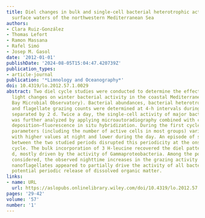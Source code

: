```yaml
---
title: Diel changes in bulk and single‐cell bacterial heterotrophic activity in winter
  surface waters of the northwestern Mediterranean Sea
authors:
- Clara Ruiz-González
- Thomas Lefort
- Ramon Massana
- Rafel Simó
- Josep M. Gasol
date: '2012-01-01'
publishDate: '2024-08-05T15:04:47.420739Z'
publication_types:
- article-journal
publication: '*Limnology and Oceanography*'
doi: 10.4319/lo.2012.57.1.0029
abstract: Two diel cycle studies were conducted to determine the effect of day—night
  light changes on winter bacterial activity in the coastal Mediterranean (Blanes
  Bay Microbial Observatory). Bacterial abundances, bacterial heterotrophic activity,
  and flagellate grazing counts were determined at 4‐h intervals during two 3‐d periods
  separated by 2 d. Twice a day, the single‐cell activity of major bacterial groups
  was further analyzed by applying microautoradiography combined with catalyzed reporter
  deposition—fluorescence in situ hybridization. During the first cycle, all the measured
  parameters (including the number of active cells in most groups) varied synchronously,
  with higher values at night and lower during the day. An episode of strong winds
  between the two studied periods disrupted this periodicity at the onset of the second
  cycle. The bulk incorporation of 3 H‐leucine recovered the diel pattern after 2
  d, mostly driven by the activity of Gammaproteobacteria. Among the possibilities
  considered, the observed nighttime increases in the grazing activity of heterotrophic
  nanoflagellates appeared to partially drive the activity of all bacterial taxa through
  potential periodic release of dissolved organic matter.
links:
- name: URL
  url: https://aslopubs.onlinelibrary.wiley.com/doi/10.4319/lo.2012.57.1.0029
pages: '29-42'
volume: '57'
number: '1'
---
```

